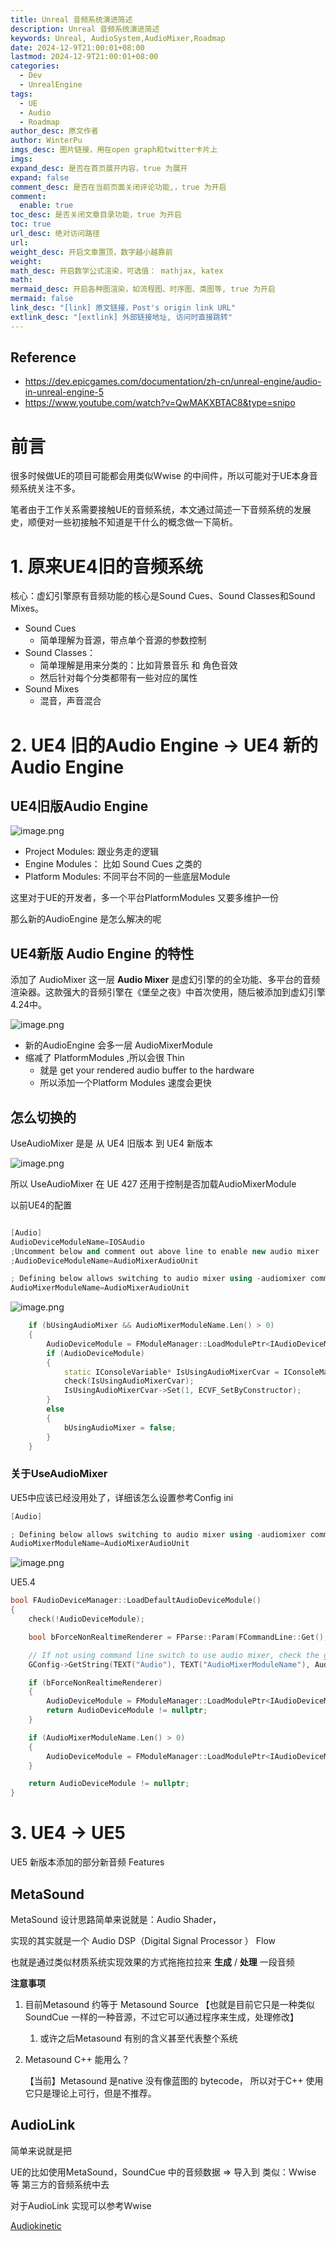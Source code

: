 ```yaml
---
title: Unreal 音频系统演进简述
description: Unreal 音频系统演进简述
keywords: Unreal, AudioSystem,AudioMixer,Roadmap
date: 2024-12-9T21:00:01+08:00
lastmod: 2024-12-9T21:00:01+08:00
categories:
  - Dev
  - UnrealEngine
tags:
  - UE
  - Audio
  - Roadmap
author_desc: 原文作者
author: WinterPu
imgs_desc: 图片链接，用在open graph和twitter卡片上
imgs: 
expand_desc: 是否在首页展开内容，true 为展开
expand: false
comment_desc: 是否在当前页面关闭评论功能,，true 为开启
comment:
  enable: true
toc_desc: 是否关闭文章目录功能，true 为开启
toc: true
url_desc: 绝对访问路径
url: 
weight_desc: 开启文章置顶，数字越小越靠前
weight: 
math_desc: 开启数学公式渲染，可选值： mathjax, katex
math: 
mermaid_desc: 开启各种图渲染，如流程图、时序图、类图等, true 为开启
mermaid: false
link_desc: "[link] 原文链接，Post's origin link URL"
extlink_desc: "[extlink] 外部链接地址, 访问时直接跳转"
---
```



## Reference

- https://dev.epicgames.com/documentation/zh-cn/unreal-engine/audio-in-unreal-engine-5
- https://www.youtube.com/watch?v=QwMAKXBTAC8&type=snipo

# 前言

很多时候做UE的项目可能都会用类似Wwise 的中间件，所以可能对于UE本身音频系统关注不多。

笔者由于工作关系需要接触UE的音频系统，本文通过简述一下音频系统的发展史，顺便对一些初接触不知道是干什么的概念做一下简析。

<!--more-->

# 1. 原来UE4旧的音频系统

核心：虚幻引擎原有音频功能的核心是Sound Cues、Sound Classes和Sound Mixes。

- Sound Cues
    - 简单理解为音源，带点单个音源的参数控制
- Sound Classes：
    - 简单理解是用来分类的：比如背景音乐 和 角色音效
    - 然后针对每个分类都带有一些对应的属性
- Sound Mixes
    - 混音，声音混合

# 2. UE4 旧的Audio Engine  →  UE4 新的Audio Engine

## UE4旧版Audio Engine

![image.png](/post/dev/unreal_engine/unreal音频系统演进简述/image.png)

- Project Modules: 跟业务走的逻辑
- Engine Modules： 比如 Sound Cues 之类的
- Platform Modules: 不同平台不同的一些底层Module

这里对于UE的开发者，多一个平台PlatformModules 又要多维护一份

那么新的AudioEngine 是怎么解决的呢

## UE4新版 Audio Engine 的特性

添加了 AudioMixer 这一层
**Audio Mixer** 是虚幻引擎的的全功能、多平台的音频渲染器。这款强大的音频引擎在《堡垒之夜》中首次使用，随后被添加到虚幻引擎4.24中。

![image.png](/post/dev/unreal_engine/unreal音频系统演进简述/image%201.png)

- 新的AudioEngine 会多一层 AudioMixerModule
- 缩减了 PlatformModules ,所以会很 Thin
    - 就是 get your rendered audio buffer to the hardware
    - 所以添加一个Platform Modules 速度会更快
    

## 怎么切换的

 UseAudioMixer 是是 从 UE4 旧版本 到 UE4 新版本

![image.png](/post/dev/unreal_engine/unreal音频系统演进简述/image%202.png)

所以 UseAudioMixer  在 UE 427 还用于控制是否加载AudioMixerModule

以前UE4的配置

```cpp

[Audio]
AudioDeviceModuleName=IOSAudio
;Uncomment below and comment out above line to enable new audio mixer
;AudioDeviceModuleName=AudioMixerAudioUnit

; Defining below allows switching to audio mixer using -audiomixer commandline
AudioMixerModuleName=AudioMixerAudioUnit

```

![image.png](/post/dev/unreal_engine/unreal音频系统演进简述/image%203.png)

```cpp
	if (bUsingAudioMixer && AudioMixerModuleName.Len() > 0)
	{
		AudioDeviceModule = FModuleManager::LoadModulePtr<IAudioDeviceModule>(*AudioMixerModuleName);
		if (AudioDeviceModule)
		{
			static IConsoleVariable* IsUsingAudioMixerCvar = IConsoleManager::Get().FindConsoleVariable(TEXT("au.IsUsingAudioMixer"));
			check(IsUsingAudioMixerCvar);
			IsUsingAudioMixerCvar->Set(1, ECVF_SetByConstructor);
		}
		else
		{
			bUsingAudioMixer = false;
		}
	}
```

### 关于UseAudioMixer

UE5中应该已经没用处了，详细该怎么设置参考Config ini

```cpp
[Audio]

; Defining below allows switching to audio mixer using -audiomixer commandline
AudioMixerModuleName=AudioMixerAudioUnit
```

![image.png](/post/dev/unreal_engine/unreal音频系统演进简述/image%204.png)

UE5.4

```cpp
bool FAudioDeviceManager::LoadDefaultAudioDeviceModule()
{
	check(!AudioDeviceModule);

	bool bForceNonRealtimeRenderer = FParse::Param(FCommandLine::Get(), TEXT("DeterministicAudio"));

	// If not using command line switch to use audio mixer, check the game platform engine ini file (e.g. WindowsEngine.ini) which enables it for player
	GConfig->GetString(TEXT("Audio"), TEXT("AudioMixerModuleName"), AudioMixerModuleName, GEngineIni);

	if (bForceNonRealtimeRenderer)
	{
		AudioDeviceModule = FModuleManager::LoadModulePtr<IAudioDeviceModule>(TEXT("NonRealtimeAudioRenderer"));
		return AudioDeviceModule != nullptr;
	}

	if (AudioMixerModuleName.Len() > 0)
	{
		AudioDeviceModule = FModuleManager::LoadModulePtr<IAudioDeviceModule>(*AudioMixerModuleName);
	}

	return AudioDeviceModule != nullptr;
}

```

# 3. UE4 → UE5

UE5 新版本添加的部分新音频 Features

## MetaSound

MetaSound 设计思路简单来说就是：Audio Shader，

实现的其实就是一个 Audio DSP（Digital Signal Processor ） Flow

也就是通过类似材质系统实现效果的方式拖拖拉拉来 **生成** / **处理** 一段音频

**注意事项**

1. 目前Metasound 约等于 Metasound Source 【也就是目前它只是一种类似SoundCue 一样的一种音源，不过它可以通过程序来生成，处理修改】
    1. 或许之后Metasound 有别的含义甚至代表整个系统
2. Metasound C++ 能用么？
    
    【当前】Metasound 是native 没有像蓝图的 bytecode， 所以对于C++ 使用 它只是理论上可行，但是不推荐。
    

## AudioLink

简单来说就是把

UE的比如使用MetaSound，SoundCue 中的音频数据 ⇒ 导入到 类似：Wwise 等 第三方的音频系统中去

对于AudioLink 实现可以参考Wwise

[Audiokinetic](https://www.audiokinetic.com/zh/blog/adventures-with-audiolink/)